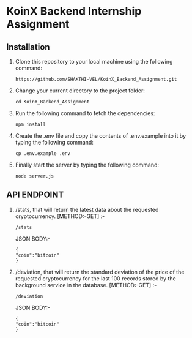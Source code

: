 # KoinX Backend Internship Assignment


## Installation

1. Clone this repository to your local machine using the following command:

   ```
   https://github.com/SHAKTHI-VEL/KoinX_Backend_Assignment.git
   ```

2. Change your current directory to the project folder:

   ```
   cd KoinX_Backend_Assignment
   ```

3. Run the following command to fetch the dependencies:

   ```
   npm install
   ```

4. Create the .env file and copy the contents of .env.example into it by typing the following command:
    ```
    cp .env.example .env
    ```

5. Finally start the server by typing the following command:
    ```
    node server.js
    ```

## API ENDPOINT

1. /stats, that will return the latest data about the requested cryptocurrency. [METHOD:-GET] :-
    ```
    /stats
    ```

    JSON BODY:-
    ```
    {
    "coin":"bitcoin"
    }
    ```
    
2. /deviation, that will return the standard deviation of the price of the requested cryptocurrency for the last 100 records stored by the background service in the database. [METHOD:-GET] :-
    ```
    /deviation
    ```

     JSON BODY:-
    ```
    {
    "coin":"bitcoin"
    }

    

